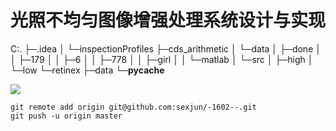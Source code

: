 # 光照不均匀图像增强处理系统设计与实现

C:.
├─.idea
│  └─inspectionProfiles
├─cds_arithmetic
│  └─data
│      ├─done
│      │  ├─179
│      │  ├─6
│      │  ├─778
│      │  ├─girl
│      │  └─matlab
│      └─src
│          ├─high
│          └─low
└─retinex
    ├─data
    └─__pycache__



![](https://tu-chuang-1253216127.cos.ap-beijing.myqcloud.com/20200605172448.png)



```git
git remote add origin git@github.com:sexjun/-1602--.git
git push -u origin master
```





